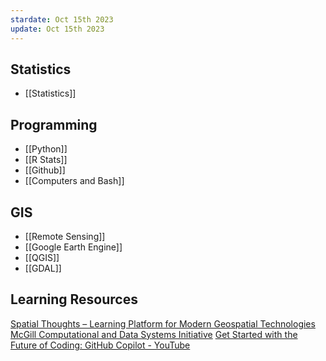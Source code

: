 ```yaml
---
stardate: Oct 15th 2023
update: Oct 15th 2023
---
```

## Statistics
- [[Statistics]]

## Programming
- [[Python]]
- [[R Stats]]
- [[Github]]
- [[Computers and Bash]]

## GIS
- [[Remote Sensing]]
- [[Google Earth Engine]]
- [[QGIS]]
- [[GDAL]]

## Learning Resources
[Spatial Thoughts – Learning Platform for Modern Geospatial Technologies](https://spatialthoughts.com/)
[McGill Computational and Data Systems Initiative](https://mcgill-cdsi.libcal.com/)
[Get Started with the Future of Coding: GitHub Copilot - YouTube](https://www.youtube.com/watch?v=Fi3AJZZregI&t=99s)
